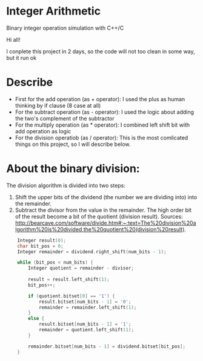 # Integer Arithmetic
Binary integer operation simulation with C++/C

Hi all!

I conplete thís project in 2 days, so the code will not too clean in some way, but it run ok

# Describe
* First for the add operation (as + operator): I used the plus as human thinking by if clause (8 case at all)
* For the subtract operation (as - operator): I used the logic about adding the two's complement of the subtractor
* For the multiply operation (as * operator): I combined left shift bit with add operation as logic
* For the division operatiob (as / operator): This is the most comlicated things on this project, so I will describe below.

# About the binary division:
The division algorithm is divided into two steps:
1. Shift the upper bits of the dividend (the number we are dividing into) into the remainder.
2. Subtract the divisor from the value in the remainder. The high order bit of the result become a bit of the quotient (division result).
Sources: http://bearcave.com/software/divide.htm#:~:text=The%20division%20algorithm%20is%20divided,the%20quotient%20(division%20result).

```C++
    Integer result(0);
    char bit_pos = 0;
    Integer remainder = dividend.right_shift(num_bits - 1);

    while (bit_pos < num_bits) {
        Integer quotient = remainder - divisor;
        
        result = result.left_shift(1);
        bit_pos++;

        if (quotient.bitset[0] == '1') {
            result.bitset[num_bits - 1] = '0';
            remainder = remainder.left_shift(1);
        }
        else {
            result.bitset[num_bits - 1] = '1';
            remainder = quotient.left_shift(1);
        }

        remainder.bitset[num_bits - 1] = dividend.bitset[bit_pos];
    }
    
```
